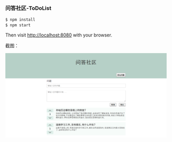 ### 问答社区-ToDoList

```bash
$ npm install
$ npm start
```
Then visit [http://localhost:8080](http://localhost:8080) with your browser.

截图：

![Image](https://github.com/yaommxs/demo/blob/master/question/img/question.png?raw=true)
